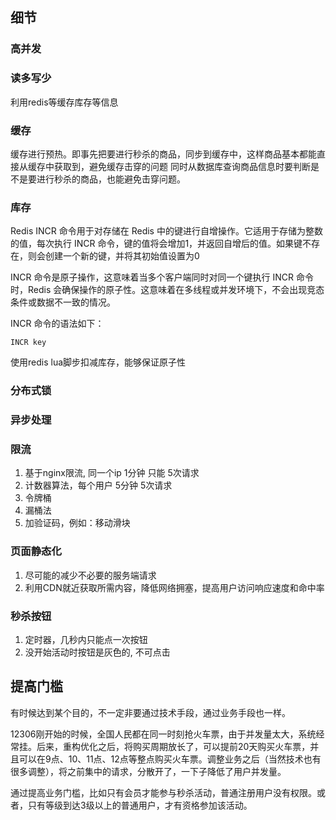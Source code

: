 

## 细节

### 高并发
### 读多写少

利用redis等缓存库存等信息

### 缓存
缓存进行预热。即事先把要进行秒杀的商品，同步到缓存中，这样商品基本都能直接从缓存中获取到，避免缓存击穿的问题
同时从数据库查询商品信息时要判断是不是要进行秒杀的商品，也能避免击穿问题。

### 库存

Redis INCR 命令用于对存储在 Redis 中的键进行自增操作。它适用于存储为整数的值，每次执行 INCR 命令，键的值将会增加1，并返回自增后的值。如果键不存在，则会创建一个新的键，并将其初始值设置为0

INCR 命令是原子操作，这意味着当多个客户端同时对同一个键执行 INCR 命令时，Redis 会确保操作的原子性。这意味着在多线程或并发环境下，不会出现竞态条件或数据不一致的情况。

INCR 命令的语法如下：
```redshift
INCR key
```

使用redis lua脚步扣减库存，能够保证原子性

### 分布式锁
### 异步处理
### 限流
1. 基于nginx限流, 同一个ip 1分钟 只能 5次请求
2. 计数器算法，每个用户 5分钟 5次请求
3. 令牌桶
4. 漏桶法
5. 加验证码，例如：移动滑块

### 页面静态化
1. 尽可能的减少不必要的服务端请求
2. 利用CDN就近获取所需内容，降低网络拥塞，提高用户访问响应速度和命中率

### 秒杀按钮
1. 定时器，几秒内只能点一次按钮
2. 没开始活动时按钮是灰色的, 不可点击



## 提高门槛
有时候达到某个目的，不一定非要通过技术手段，通过业务手段也一样。

12306刚开始的时候，全国人民都在同一时刻抢火车票，由于并发量太大，系统经常挂。后来，重构优化之后，将购买周期放长了，可以提前20天购买火车票，并且可以在9点、10、11点、12点等整点购买火车票。调整业务之后（当然技术也有很多调整），将之前集中的请求，分散开了，一下子降低了用户并发量。  

通过提高业务门槛，比如只有会员才能参与秒杀活动，普通注册用户没有权限。或者，只有等级到达3级以上的普通用户，才有资格参加该活动。




